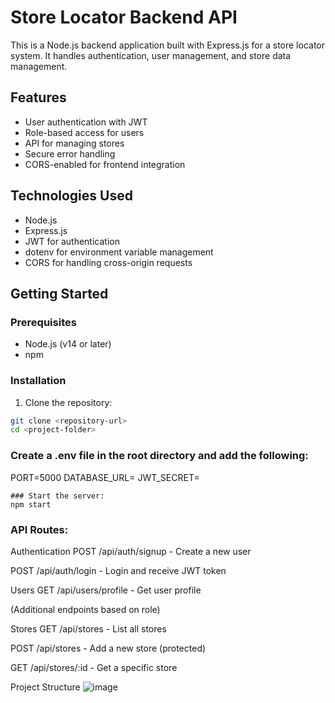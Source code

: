 # Store Locator Backend API

This is a Node.js backend application built with Express.js for a store locator system. It handles authentication, user management, and store data management.

## Features

- User authentication with JWT
- Role-based access for users
- API for managing stores
- Secure error handling
- CORS-enabled for frontend integration

## Technologies Used

- Node.js
- Express.js
- JWT for authentication
- dotenv for environment variable management
- CORS for handling cross-origin requests

## Getting Started

### Prerequisites

- Node.js (v14 or later)
- npm

### Installation

1. Clone the repository:

```bash
git clone <repository-url>
cd <project-folder>
```
### Create a .env file in the root directory and add the following:

PORT=5000
DATABASE_URL=<your-database-url>
JWT_SECRET=<your-secret-key>
```
### Start the server:
npm start
```

### API Routes:
Authentication
POST /api/auth/signup - Create a new user

POST /api/auth/login - Login and receive JWT token

Users
GET /api/users/profile - Get user profile

(Additional endpoints based on role)

Stores
GET /api/stores - List all stores

POST /api/stores - Add a new store (protected)

GET /api/stores/:id - Get a specific store

Project Structure
![image](https://github.com/user-attachments/assets/5864ebb2-94ff-4ef3-adeb-6a8dc8a60717)

```
